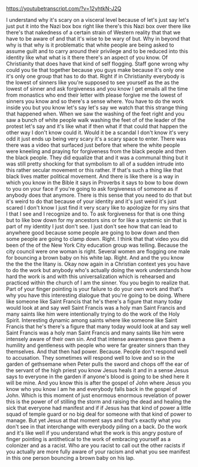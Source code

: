 https://youtubetranscript.com/?v=12yhtkN-J2Q

 I understand why it's scary on a visceral level because of let's just say let's just put it into the Nazi box box right like there's this Nazi box over there like there's that nakedness of a certain strain of Western reality that that we have to be aware of and that it's wise to be wary of but. Why in beyond that why is that why is it problematic that white people are being asked to assume guilt and to carry around their privilege and to be reduced into this identity like what what is it there there's an aspect of you know. Of Christianity that does have that kind of self flogging. Staff gone wrong why could you tie that together because you guys make because it's only one it's only one group that has to do that. Right if in Christianity everybody is the lowest of sinners like you're supposed to see yourself as the as the lowest of sinner and ask forgiveness and you know I get emails all the time from monastics who end their letter with please forgive me the lowest of sinners you know and so there's a sense where. You have to do the work inside you but you know let's say let's say we watch that this strange thing that happened when. When we saw the washing of the feet right and you saw a bunch of white people walk washing the feet of of the leader of the protest let's say and it's like what if then what if that could that happen the other way I don't know could it. Would it be a scandal I don't know it's very odd it just ends up being very scary it's a scary space to enter. There was there was a video that surfaced just before that where the white people were kneeling and praying for forgiveness from the black people and then the black people. They did equalize that and it was a communal thing but it was still pretty shocking for that symbolism to all of a sudden intrude into this rather secular movement or this rather. If that's such a thing like that black lives matter political movement. And there is like there is a way in which you know in the Bible it says in Proverbs it says to bow to bow down to you on your face if you're going to ask forgiveness of someone as if anybody does that anymore. There is this sense that you need to do that but it's weird to do that because of your identity and it's just weird it's just scared I don't know I just find it very scary like to apologize for my sins that I that I see and I recognize and to. To ask forgiveness for that is one thing but to like bow down for my ancestors sins or for like a systemic sin that is part of my identity I just don't see. I just don't see how that can lead to anywhere good because some people are going to bow down and then some people are going to clamp down. Right. I think that that video you did been of the of the New York City education group was telling. Because the city council were one woman is right. Several women are flogging one male for bouncing a brown baby on his white lap. Right. And and the you know the the the the litany is. Okay now again in a Christian context yes you have to do the work but anybody who's actually doing the work understands how hard the work is and with this universalization which is rehearsed and practiced within the church of I am the sinner. You you begin to realize that. Part of your finger pointing is your failure to do your own work and that's why you have this interesting dialogue that you're going to be doing. Where like someone like Saint Francis that he's there's a figure that many today would look at and say well Saint Francis was a holy man Saint Francis and many saints like him were intentionally trying to do the work of the Holy Spirit. Interesting dynamic among saints where like someone like Saint Francis that he's there's a figure that many today would look at and say well Saint Francis was a holy man Saint Francis and many saints like him were intensely aware of their own sin. And that intense awareness gave them a humility and gentleness with people who were far greater sinners than they themselves. And that then had power. Because. People don't respond well to accusation. They sometimes will respond well to love and so in the garden of gethsemane when Peter pulls the sword and chops off the ear of the servant of the high priest you know Jesus heals it and in a sense Jesus says to everyone in the garden if anyone's blood is going to be shed here it will be mine. And you know this is after the gospel of John where Jesus you know who you know I am he and everybody falls back in the gospel of John. Which is this moment of just enormous enormous revelation of power this is the power of of stilling the storm and raising the dead and healing the sick that everyone had manifest and if if Jesus has that kind of power a little squad of temple guard or no big deal for someone with that kind of power to manage. But yet Jesus at that moment says and that's exactly what you don't see in that interchange with everybody piling on a back. Do the work and it's like well if you understand what the work is this angry posture of finger pointing is antithetical to the work of embracing yourself as a colonizer and as a racist. Who are you racist to call out the other racists if you actually are more fully aware of your racism and what you see manifest in this one person bouncing a brown baby on his lap.